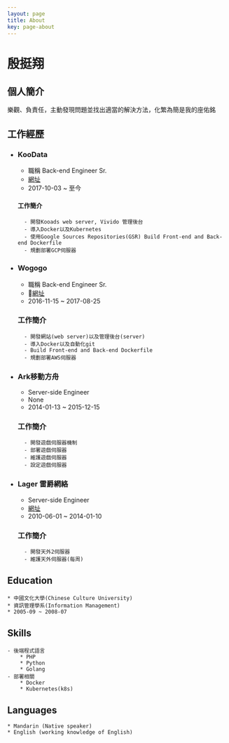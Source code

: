 ```yaml
---
layout: page
title: About
key: page-about
---
```

# 殷挺翔


## 個人簡介
樂觀、負責任，主動發現問題並找出適當的解決方法，化繁為簡是我的座佑銘

## 工作經歷
* ### KooData
	* 職稱 Back-end Engineer Sr.
	* [網址](https://www.koodata.com.tw/)
	* 2017-10-03 ~ 至今
	
	#### 工作簡介
	    - 開發Kooads web server, Vivido 管理後台
	    - 導入Docker以及Kubernetes
	    - 使用Google Sources Repositories(GSR) Build Front-end and Back-end Dockerfile
	    - 規劃部署GCP伺服器

* ### Wogogo
	* 職稱 Back-end Engineer Sr.
	* [網址](https://www.wogogo.com/)
	* 2016-11-15 ~ 2017-08-25
	
	### 工作簡介
	    - 開發網站(web server)以及管理後台(server)
    	- 導入Docker以及自動化git
    	- Build Front-end and Back-end Dockerfile
    	- 規劃部署AWS伺服器

* ### Ark移動方舟
	* Server-side Engineer
	* None
	* 2014-01-13 ~ 2015-12-15
	
	### 工作簡介
	    - 開發遊戲伺服器機制
    	- 部署遊戲伺服器
    	- 維護遊戲伺服器
    	- 設定遊戲伺服器

* ### Lager 雷爵網絡
	*  Server-side Engineer
	*  [網址](http://mo.lager.com.tw/)
	*  2010-06-01 ~ 2014-01-10
	
	### 工作簡介
	    - 開發天外2伺服器
    	- 維護天外伺服器(每周)

## Education
    * 中國文化大學(Chinese Culture University)
    * 資訊管理學系(Information Management)
    * 2005-09 ~ 2008-07

## Skills
    - 後端程式語言
    	* PHP
    	* Python
    	* Golang
    - 部署相關
    	* Docker 
    	* Kubernetes(k8s)

## Languages
    * Mandarin (Native speaker)
    * English (working knowledge of English)





